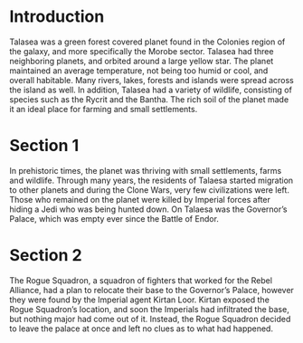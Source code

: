 # Introduction

Talasea was a green forest covered planet found in the Colonies region of the galaxy, and more specifically the Morobe sector.
Talasea had three neighboring planets, and orbited around a large yellow star.
The planet maintained an average temperature, not being too humid or cool, and overall habitable.
Many rivers, lakes, forests and islands were spread across the island as well.
In addition, Talasea had a variety of wildlife, consisting of species such as the Rycrit and the Bantha.
The rich soil of the planet made it an ideal place for farming and small settlements.

# Section 1

In prehistoric times, the planet was thriving with small settlements, farms and wildlife.
Through many years, the residents of Talaesa started migration to other planets and during the Clone Wars, very few civilizations were left.
Those who remained on the planet were killed by Imperial forces after hiding a Jedi who was being hunted down.
On Talaesa was the Governor’s Palace, which was empty ever since the Battle of Endor.

# Section 2

The Rogue Squadron, a squadron of fighters that worked for the Rebel Alliance, had a plan to relocate their base to the Governor’s Palace, however they were found by the Imperial agent Kirtan Loor.
Kirtan exposed the Rogue Squadron’s location, and soon the Imperials had infiltrated the base, but nothing major had come out of it.
Instead, the Rogue Squadron decided to leave the palace at once and left no clues as to what had happened.
